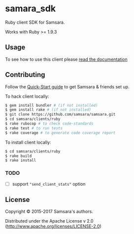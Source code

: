 # samara_sdk

Ruby client SDK for Samsara.

Works with Ruby >= 1.9.3

## Usage

To see how to use this client please [read the documentation](/docs/clients/ruby-client.md)

## Contributing

Follow the [Quick-Start guide](/docs/quick-start.md) to get Samsara & friends set up.

To hack client locally:

```bash
$ gem install bundler # (if not installed)
$ gem install rake # (if not installed)
$ git clone https://github.com/samsara/samsara.git
$ cd samsara/clients/ruby
$ rake rubocop # to check code-standards
$ rake test # to run tests
$ rake coverage # to generate code coverage report
```

To install client locally:

```bash
$ cd samsara/clients/ruby
$ rake build
$ rake install
```

### TODO

- [ ] support `"send_client_stats"` option

## License

Copyright © 2015-2017 Samsara's authors.

Distributed under the Apache License v 2.0 (http://www.apache.org/licenses/LICENSE-2.0)
